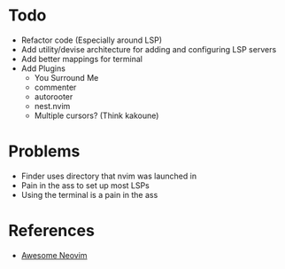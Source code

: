 # Todo
- Refactor code (Especially around LSP)
- Add utility/devise architecture for adding and configuring LSP servers
- Add better mappings for terminal
- Add Plugins
  - You Surround Me
  - commenter
  - autorooter
  - nest.nvim
  - Multiple cursors? (Think kakoune)

# Problems
- Finder uses directory that nvim was launched in
- Pain in the ass to set up most LSPs
- Using the terminal is a pain in the ass

# References
- [Awesome Neovim](https://github.com/rockerBOO/awesome-neovim)
